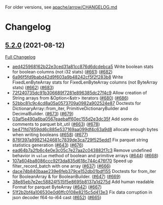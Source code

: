 <!---
  Licensed to the Apache Software Foundation (ASF) under one
  or more contributor license agreements.  See the NOTICE file
  distributed with this work for additional information
  regarding copyright ownership.  The ASF licenses this file
  to you under the Apache License, Version 2.0 (the
  "License"); you may not use this file except in compliance
  with the License.  You may obtain a copy of the License at

    http://www.apache.org/licenses/LICENSE-2.0

  Unless required by applicable law or agreed to in writing,
  software distributed under the License is distributed on an
  "AS IS" BASIS, WITHOUT WARRANTIES OR CONDITIONS OF ANY
  KIND, either express or implied.  See the License for the
  specific language governing permissions and limitations
  under the License.
-->

For older versions, see [apache/arrow/CHANGELOG.md](https://github.com/apache/arrow/blob/master/CHANGELOG.md)

# Changelog

## [5.2.0](https://github.com/apache/arrow-rs/tree/5.2.0) (2021-08-12)

[Full Changelog](https://github.com/apache/arrow-rs/compare/5.1.0...5.2.0)

* [aed425968162b22e3ced31a81cc876d6dcdebca5](https://github.com/apache/arrow-rs/commit/aed425968162b22e3ced31a81cc876d6dcdebca5) Write boolean stats for boolean columns (not i32 stats) ([#661](https://github.com/apache/arrow-rs/pull/661)) ([#682](https://github.com/apache/arrow-rs/pull/682))
* [6a96f5fd9babd42d9f603a9b48242cf5f2f283b8](https://github.com/apache/arrow-rs/commit/6a96f5fd9babd42d9f603a9b48242cf5f2f283b8) Write FixedLenByteArray stats for FixedLenByteArray columns (not ByteArray stats) ([#662](https://github.com/apache/arrow-rs/pull/662)) ([#683](https://github.com/apache/arrow-rs/pull/683))
* [72f240735dc91b306689f7281e896385dc27f4c9](https://github.com/apache/arrow-rs/commit/72f240735dc91b306689f7281e896385dc27f4c9) Allow creation of String arrays from &Option<&str> iterators ([#680](https://github.com/apache/arrow-rs/pull/680)) ([#686](https://github.com/apache/arrow-rs/pull/686))
* [52bbc81c9c4cd8a05a0573709a0982a902524e87](https://github.com/apache/arrow-rs/commit/52bbc81c9c4cd8a05a0573709a0982a902524e87) Doctests for DictionaryArray::from_iter, PrimitiveDictionaryBuilder and DecimalBuilder. ([#673](https://github.com/apache/arrow-rs/pull/673)) ([#679](https://github.com/apache/arrow-rs/pull/679))
* [03af5e490a6ba0567eaebaff60ec155d2e3dc35f](https://github.com/apache/arrow-rs/commit/03af5e490a6ba0567eaebaff60ec155d2e3dc35f) Add some do comments to parquet bit_util ([#663](https://github.com/apache/arrow-rs/pull/663)) ([#678](https://github.com/apache/arrow-rs/pull/678))
* [be471fd7859dd6c885e537169aa099df4c63a9d8](https://github.com/apache/arrow-rs/commit/be471fd7859dd6c885e537169aa099df4c63a9d8) allocate enough bytes when writing booleans ([#658](https://github.com/apache/arrow-rs/pull/658)) ([#677](https://github.com/apache/arrow-rs/pull/677))
* [876f397a99821424681c7839de3ca729f525edd1](https://github.com/apache/arrow-rs/commit/876f397a99821424681c7839de3ca729f525edd1) Fix parquet string statistics generation ([#643](https://github.com/apache/arrow-rs/pull/643)) ([#676](https://github.com/apache/arrow-rs/pull/676))
* [ead64b7a2fb6c4e0e3c05c7e27aa2c043882f7c3](https://github.com/apache/arrow-rs/commit/ead64b7a2fb6c4e0e3c05c7e27aa2c043882f7c3) Remove undefined behavior in `value` method of boolean and primitive arrays ([#644](https://github.com/apache/arrow-rs/pull/644)) ([#668](https://github.com/apache/arrow-rs/pull/668))
* [107a604ba8086ccc92f3da835d618c744c476f70](https://github.com/apache/arrow-rs/commit/107a604ba8086ccc92f3da835d618c744c476f70) Speed up filter_record_batch with one array ([#637](https://github.com/apache/arrow-rs/pull/637)) ([#666](https://github.com/apache/arrow-rs/pull/666))
* [dace74b840baae239e6feb379ce152db01bdf155](https://github.com/apache/arrow-rs/commit/dace74b840baae239e6feb379ce152db01bdf155) Doctests for from_iter for BooleanArray & for BooleanBuilder. ([#647](https://github.com/apache/arrow-rs/pull/647)) ([#669](https://github.com/apache/arrow-rs/pull/669))
* [38e85eb7e2ec58824f515f5e8695b8137a1d275d](https://github.com/apache/arrow-rs/commit/38e85eb7e2ec58824f515f5e8695b8137a1d275d) Add human readable Format for parquet ByteArray ([#642](https://github.com/apache/arrow-rs/pull/642)) ([#667](https://github.com/apache/arrow-rs/pull/667))
* [51f2b2bf4a106530e0d6ffc0108e8215c5d413e3](https://github.com/apache/arrow-rs/commit/51f2b2bf4a106530e0d6ffc0108e8215c5d413e3) Fix data corruption in json decoder f64-to-i64 cast ([#652](https://github.com/apache/arrow-rs/pull/652)) ([#665](https://github.com/apache/arrow-rs/pull/665))
